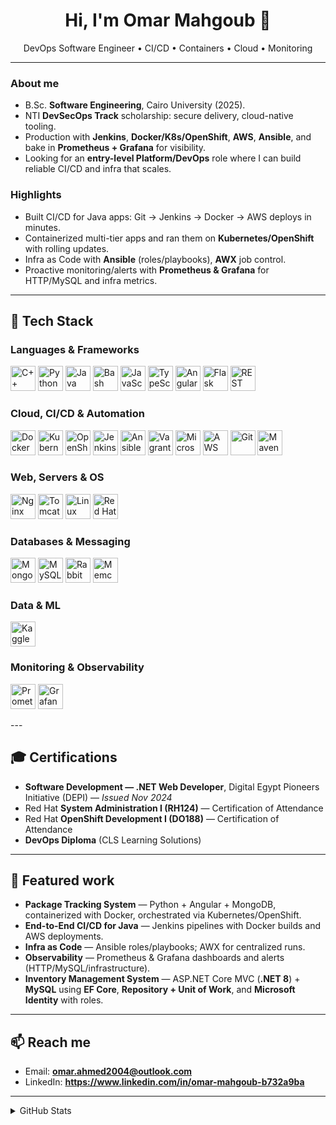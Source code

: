 <h1 align="center">Hi, I'm Omar Mahgoub 👋</h1>
<p align="center">
  DevOps Software Engineer • CI/CD • Containers • Cloud • Monitoring
</p>

---

### About me
- B.Sc. **Software Engineering**, Cairo University (2025).  
- NTI **DevSecOps Track** scholarship: secure delivery, cloud-native tooling.  
- Production with **Jenkins**, **Docker/K8s/OpenShift**, **AWS**, **Ansible**, and bake in **Prometheus + Grafana** for visibility.  
- Looking for an **entry-level Platform/DevOps** role where I can build reliable CI/CD and infra that scales.

### Highlights
- Built CI/CD for Java apps: Git → Jenkins → Docker → AWS deploys in minutes.  
- Containerized multi-tier apps and ran them on **Kubernetes/OpenShift** with rolling updates.  
- Infra as Code with **Ansible** (roles/playbooks), **AWX** job control.  
- Proactive monitoring/alerts with **Prometheus & Grafana** for HTTP/MySQL and infra metrics.

---

## 🧰 Tech Stack

### Languages & Frameworks
<p>
  <img alt="C++"          title="C++"          height="40" src="https://cdn.jsdelivr.net/gh/devicons/devicon@2.16.0/icons/cplusplus/cplusplus-original.svg" />
  <img alt="Python"       title="Python"       height="40" src="https://cdn.jsdelivr.net/gh/devicons/devicon/icons/python/python-original.svg" />
  <img alt="Java"         title="Java"         height="40" src="https://cdn.jsdelivr.net/gh/devicons/devicon/icons/java/java-original.svg" />
  <img alt="Bash"         title="Bash"         height="40" src="https://cdn.jsdelivr.net/gh/devicons/devicon/icons/bash/bash-original.svg" />
  <img alt="JavaScript"   title="JavaScript"   height="40" src="https://cdn.jsdelivr.net/gh/devicons/devicon/icons/javascript/javascript-original.svg" />
  <img alt="TypeScript"   title="TypeScript"   height="40" src="https://cdn.jsdelivr.net/gh/devicons/devicon/icons/typescript/typescript-original.svg" />
  <img alt="Angular"      title="Angular"      height="40" src="https://cdn.jsdelivr.net/gh/devicons/devicon/icons/angularjs/angularjs-original.svg" />
  <img alt="Flask"        title="Flask"        height="40" src="https://cdn.jsdelivr.net/npm/simple-icons@latest/icons/flask.svg" />
  <img alt="REST API (Swagger/OpenAPI)" title="REST API (Swagger/OpenAPI)" height="40" src="https://cdn.jsdelivr.net/npm/simple-icons@latest/icons/swagger.svg" />
</p>

### Cloud, CI/CD & Automation
<p>
  <img alt="Docker"             title="Docker"             height="40" src="https://cdn.jsdelivr.net/gh/devicons/devicon/icons/docker/docker-original.svg" />
  <img alt="Kubernetes"         title="Kubernetes"         height="40" src="https://cdn.jsdelivr.net/gh/devicons/devicon/icons/kubernetes/kubernetes-plain.svg" />
  <img alt="OpenShift"          title="Red Hat OpenShift"  height="40" src="https://cdn.jsdelivr.net/npm/simple-icons@latest/icons/redhatopenshift.svg" />
  <img alt="Jenkins"            title="Jenkins"            height="40" src="https://cdn.jsdelivr.net/gh/devicons/devicon/icons/jenkins/jenkins-original.svg" />
  <img alt="Ansible"            title="Ansible"            height="40" src="https://cdn.jsdelivr.net/gh/devicons/devicon/icons/ansible/ansible-original.svg" />
  <img alt="Vagrant"            title="Vagrant"            height="40" src="https://cdn.jsdelivr.net/gh/devicons/devicon@2.16.0/icons/vagrant/vagrant-original.svg" />
  <img alt="Microsoft Azure"    title="Microsoft Azure"    height="40" src="https://cdn.jsdelivr.net/gh/devicons/devicon@2.16.0/icons/azure/azure-original.svg" />
  <img alt="AWS"                title="Amazon Web Services"height="40" src="https://cdn.jsdelivr.net/gh/devicons/devicon@latest/icons/amazonwebservices/amazonwebservices-original-wordmark.svg" />
  <img alt="Git"                title="Git"                height="40" src="https://cdn.jsdelivr.net/gh/devicons/devicon/icons/git/git-original.svg" />
  <img alt="Maven"              title="Apache Maven"       height="40" src="https://cdn.jsdelivr.net/npm/simple-icons@latest/icons/apachemaven.svg" />
</p>

### Web, Servers & OS
<p>
  <img alt="Nginx"              title="Nginx"              height="40" src="https://cdn.jsdelivr.net/gh/devicons/devicon/icons/nginx/nginx-original.svg" />
  <img alt="Tomcat"             title="Apache Tomcat"      height="40" src="https://cdn.jsdelivr.net/gh/devicons/devicon/icons/tomcat/tomcat-original.svg" />
  <img alt="Linux"              title="Linux"              height="40" src="https://cdn.jsdelivr.net/gh/devicons/devicon/icons/linux/linux-original.svg" />
  <img alt="Red Hat"            title="Red Hat"            height="40" src="https://cdn.jsdelivr.net/gh/devicons/devicon/icons/redhat/redhat-original.svg" />
</p>

### Databases & Messaging
<p>
  <img alt="MongoDB"            title="MongoDB"            height="40" src="https://cdn.jsdelivr.net/gh/devicons/devicon/icons/mongodb/mongodb-original.svg" />
  <img alt="MySQL"              title="MySQL"              height="40" src="https://cdn.jsdelivr.net/gh/devicons/devicon/icons/mysql/mysql-original.svg" />
  <img alt="RabbitMQ"           title="RabbitMQ"           height="40" src="https://cdn.jsdelivr.net/gh/devicons/devicon@2.16.0/icons/rabbitmq/rabbitmq-original.svg" />
<img alt="Memcached" title="Memcached" height="40"
     src="https://cdn.jsdelivr.net/gh/devicons/devicon@latest/icons/memcached/memcached-original.svg"
  </p>

### Data & ML
<p>
  <img alt="Kaggle"             title="Kaggle"             height="40" src="https://cdn.jsdelivr.net/npm/simple-icons@latest/icons/kaggle.svg" />
</p>

### Monitoring & Observability
<p>
  <img alt="Prometheus"         title="Prometheus"         height="40" src="https://cdn.jsdelivr.net/gh/devicons/devicon/icons/prometheus/prometheus-original.svg" />
  <img alt="Grafana"            title="Grafana"            height="40" src="https://cdn.jsdelivr.net/gh/devicons/devicon/icons/grafana/grafana-original.svg" />
 </p>
---

## 🎓 Certifications
- **Software Development — .NET Web Developer**, Digital Egypt Pioneers Initiative (DEPI) — *Issued Nov 2024*  
- Red Hat **System Administration I (RH124)** — Certification of Attendance  
- Red Hat **OpenShift Development I (DO188)** — Certification of Attendance  
- **DevOps Diploma** (CLS Learning Solutions)  

---

## 🧪 Featured work  
- **Package Tracking System** — Python + Angular + MongoDB, containerized with Docker, orchestrated via Kubernetes/OpenShift.  
- **End-to-End CI/CD for Java** — Jenkins pipelines with Docker builds and AWS deployments.  
- **Infra as Code** — Ansible roles/playbooks; AWX for centralized runs.  
- **Observability** — Prometheus & Grafana dashboards and alerts (HTTP/MySQL/infrastructure).  
- **Inventory Management System** — ASP.NET Core MVC (**.NET 8**) + **MySQL** using **EF Core**, **Repository + Unit of Work**, and **Microsoft Identity** with roles.  

---

## 📫 Reach me
- Email: **omar.ahmed2004@outlook.com**  
- LinkedIn: **https://www.linkedin.com/in/omar-mahgoub-b732a9ba**  

---

<details>
<summary>GitHub Stats</summary>

<p>
  <img src="https://github-readme-stats.vercel.app/api?username=omarmahgoubb&show_icons=true&include_all_commits=true" height="160" />
  <img src="https://github-readme-stats.vercel.app/api/top-langs/?username=omarmahgoubb&layout=compact" height="160" />
</p>

</details>
